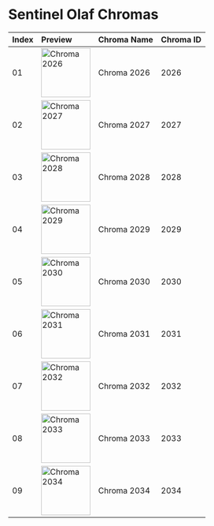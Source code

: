 # Sentinel Olaf Chromas

| Index | Preview | Chroma Name | Chroma ID |
|:---|:---|:---|:---|
| 01 | <img src='https://raw.communitydragon.org/latest/plugins/rcp-be-lol-game-data/global/default/v1/champion-chroma-images/2/2026.png' alt='Chroma 2026' width='100'> | Chroma 2026 | 2026 |
| 02 | <img src='https://raw.communitydragon.org/latest/plugins/rcp-be-lol-game-data/global/default/v1/champion-chroma-images/2/2027.png' alt='Chroma 2027' width='100'> | Chroma 2027 | 2027 |
| 03 | <img src='https://raw.communitydragon.org/latest/plugins/rcp-be-lol-game-data/global/default/v1/champion-chroma-images/2/2028.png' alt='Chroma 2028' width='100'> | Chroma 2028 | 2028 |
| 04 | <img src='https://raw.communitydragon.org/latest/plugins/rcp-be-lol-game-data/global/default/v1/champion-chroma-images/2/2029.png' alt='Chroma 2029' width='100'> | Chroma 2029 | 2029 |
| 05 | <img src='https://raw.communitydragon.org/latest/plugins/rcp-be-lol-game-data/global/default/v1/champion-chroma-images/2/2030.png' alt='Chroma 2030' width='100'> | Chroma 2030 | 2030 |
| 06 | <img src='https://raw.communitydragon.org/latest/plugins/rcp-be-lol-game-data/global/default/v1/champion-chroma-images/2/2031.png' alt='Chroma 2031' width='100'> | Chroma 2031 | 2031 |
| 07 | <img src='https://raw.communitydragon.org/latest/plugins/rcp-be-lol-game-data/global/default/v1/champion-chroma-images/2/2032.png' alt='Chroma 2032' width='100'> | Chroma 2032 | 2032 |
| 08 | <img src='https://raw.communitydragon.org/latest/plugins/rcp-be-lol-game-data/global/default/v1/champion-chroma-images/2/2033.png' alt='Chroma 2033' width='100'> | Chroma 2033 | 2033 |
| 09 | <img src='https://raw.communitydragon.org/latest/plugins/rcp-be-lol-game-data/global/default/v1/champion-chroma-images/2/2034.png' alt='Chroma 2034' width='100'> | Chroma 2034 | 2034 |
